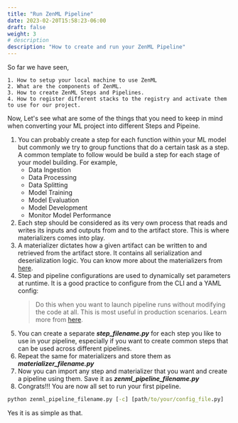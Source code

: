 ```yaml
---
title: "Run ZenML Pipeline"
date: 2023-02-20T15:58:23-06:00
draft: false
weight: 3
# description
description: "How to create and run your ZenML Pipeline"
---
```


So far we have seen,

```
1. How to setup your local machine to use ZenML 
2. What are the components of ZenML.
3. How to create ZenML Steps and Pipelines. 
4. How to register different stacks to the registry and activate them to use for our project.
```
Now, Let's see what are some of the things that you need to keep in mind when converting your ML project into different Steps and Pipeine.

1. You can probably create a step for each function within your ML model but commonly we try to group functions that do a certain task as a step. A common template to follow would be build a step for each stage of your model building. For example,
	- Data Ingestion
	- Data Processing
	- Data Splitting
	- Model Training
	- Model Evaluation
	- Model Development
	- Monitor Model Performance
2. Each step should be considered as its very own process that reads and writes its inputs and outputs from and to the artifact store. This is where materializers comes into play.  
3. A materializer dictates how a given artifact can be written to and retrieved from the artifact store. It contains all serialization and deserialization logic. You can know more about the materializers from [here](https://docs.zenml.io/v/0.10.0/developer-guide/materializer).
4. Step and pipeline configurations are used to dynamically set parameters at runtime. It is a good practice to configure from the CLI and a YAML config:
	>Do this when you want to launch pipeline runs without modifying the code at all. This is most useful in production scenarios. Learn more from [here](https://docs.zenml.io/v/0.10.0/developer-guide/runtime-configuration).
5. You can create a separate ***step_filename.py*** for each step you like to use in your pipeline, especially if you want to create common steps that can be used across different pipelines. 
6. Repeat the same for materializers and store them as ***materializer_filename.py***
7. Now you can import any step and materializer that you want and create a pipeline using them. Save it as ***zenml_pipeline_filename.py*** 
8. Congrats!!! You are now all set to run your first pipeline.  
```cmd
python zenml_pipeline_filename.py [-c] [path/to/your/config_file.py]  
```
Yes it is as simple as that.